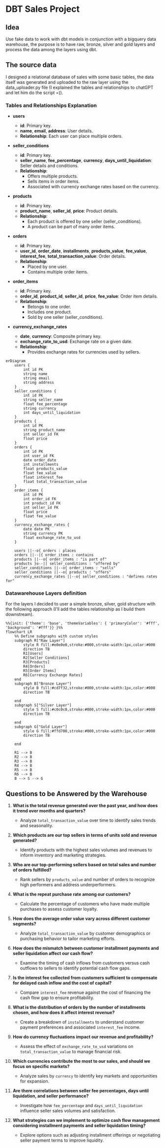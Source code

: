 
# DBT Sales Project

## Idea
Use fake data to work with dbt models in conjunction with a bigquery data warehouse, the purpose is to have raw, bronze, silver and gold layers and process the data among the layers using dbt.

## The source data
I designed a relational database of sales with some basic tables, the data itself was generated and uploaded to the raw layer using the data_uploader.py file (I explained the tables and relationships to chatGPT and let him do the script =)).

### Tables and Relationships Explanation

- **users**
  - **id**: Primary key.
  - **name**, **email**, **address**: User details.
  - **Relationship**: Each user can place multiple orders.

- **seller_conditions**
  - **id**: Primary key.
  - **seller_name**, **fee_percentage**, **currency**, **days_until_liquidation**: Seller details and conditions.
  - **Relationship**:
    - Offers multiple products.
    - Sells items in order items.
    - Associated with currency exchange rates based on the currency.

- **products**
  - **id**: Primary key.
  - **product_name**, **seller_id**, **price**: Product details.
  - **Relationship**:
    - Each product is offered by one seller (seller_conditions).
    - A product can be part of many order items.

- **orders**
  - **id**: Primary key.
  - **user_id**, **order_date**, **installments**, **products_value**, **fee_value**, **interest_fee**, **total_transaction_value**: Order details.
  - **Relationship**:
    - Placed by one user.
    - Contains multiple order items.

- **order_items**
  - **id**: Primary key.
  - **order_id**, **product_id**, **seller_id**, **price**, **fee_value**: Order item details.
  - **Relationship**:
    - Belongs to one order.
    - Includes one product.
    - Sold by one seller (seller_conditions).

- **currency_exchange_rates**
  - **date**, **currency**: Composite primary key.
  - **exchange_rate_to_usd**: Exchange rate on a given date.
  - **Relationship**:
    - Provides exchange rates for currencies used by sellers.

```mermaid
erDiagram
    users {
        int id PK
        string name
        string email
        string address
    }
    seller_conditions {
        int id PK
        string seller_name
        float fee_percentage
        string currency
        int days_until_liquidation
    }
    products {
        int id PK
        string product_name
        int seller_id FK
        float price
    }
    orders {
        int id PK
        int user_id FK
        date order_date
        int installments
        float products_value
        float fee_value
        float interest_fee
        float total_transaction_value
    }
    order_items {
        int id PK
        int order_id FK
        int product_id FK
        int seller_id FK
        float price
        float fee_value
    }
    currency_exchange_rates {
        date date PK
        string currency PK
        float exchange_rate_to_usd
    }

    users ||--o{ orders : places
    orders ||--|{ order_items : contains
    products ||--o{ order_items : "is part of"
    products }o--|| seller_conditions : "offered by"
    seller_conditions ||--o{ order_items : "sells"
    seller_conditions ||--o{ products : "offers"
    currency_exchange_rates ||--o{ seller_conditions : "defines rates for"
```

### Datawarehouse Layers definition

For the layers I decided to user a simple bronze, silver, gold structure with the following approach (I'll add the tables relationship as I build them downstream).

```mermaid
%%{init: {'theme': 'base', 'themeVariables': { 'primaryColor': '#fff', 'background': '#fff'}} }%%
flowchart LR
    %% Define subgraphs with custom styles
    subgraph R["Raw Layer"]
        style R fill:#e0e0e0,stroke:#000,stroke-width:1px,color:#000
        direction TB
        R1[Users]
        R2[Seller Conditions]
        R3[Products]
        R4[Orders]
        R5[Order Items]
        R6[Currency Exchange Rates]
    end
    subgraph B["Bronze Layer"]
        style B fill:#cd7f32,stroke:#000,stroke-width:1px,color:#000
        direction TB

    end
    subgraph S["Silver Layer"]
        style S fill:#c0c0c0,stroke:#000,stroke-width:1px,color:#000
        direction TB

    end
    subgraph G["Gold Layer"]
        style G fill:#ffd700,stroke:#000,stroke-width:1px,color:#000
        direction TB

    end
  
    R1 --> B 
    R2 --> B 
    R3 --> B 
    R4 --> B 
    R5 --> B 
    R6 --> B 
    B --> S --> G
```

## Questions to be Answered by the Warehouse

1. **What is the total revenue generated over the past year, and how does it trend over months and quarters?**
   - Analyze `total_transaction_value` over time to identify sales trends and seasonality.

2. **Which products are our top sellers in terms of units sold and revenue generated?**
   - Identify products with the highest sales volumes and revenues to inform inventory and marketing strategies.

3. **Who are our top-performing sellers based on total sales and number of orders fulfilled?**
   - Rank sellers by `products_value` and number of orders to recognize high performers and address underperformers.

4. **What is the repeat purchase rate among our customers?**
   - Calculate the percentage of customers who have made multiple purchases to assess customer loyalty.

5. **How does the average order value vary across different customer segments?**
   - Analyze `total_transaction_value` by customer demographics or purchasing behavior to tailor marketing efforts.

6. **How does the mismatch between customer installment payments and seller liquidation affect our cash flow?**
   - Examine the timing of cash inflows from customers versus cash outflows to sellers to identify potential cash flow gaps.

7. **Is the interest fee collected from customers sufficient to compensate for delayed cash inflow and the cost of capital?**
   - Compare `interest_fee` revenue against the cost of financing the cash flow gap to ensure profitability.

8. **What is the distribution of orders by the number of installments chosen, and how does it affect interest revenue?**
   - Create a breakdown of `installments` to understand customer payment preferences and associated `interest_fee` income.

9. **How do currency fluctuations impact our revenue and profitability?**
   - Assess the effect of `exchange_rate_to_usd` variations on `total_transaction_value` to manage financial risk.

10. **Which currencies contribute the most to our sales, and should we focus on specific markets?**
    - Analyze sales by `currency` to identify key markets and opportunities for expansion.

11. **Are there correlations between seller fee percentages, days until liquidation, and seller performance?**
    - Investigate how `fee_percentage` and `days_until_liquidation` influence seller sales volumes and satisfaction.

12. **What strategies can we implement to optimize cash flow management considering installment payments and seller liquidation timing?**
    - Explore options such as adjusting installment offerings or negotiating seller payment terms to improve liquidity.
